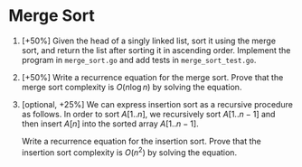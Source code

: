 # Merge Sort

1. [+50%] Given the head of a singly linked list, sort it using the merge sort, and
   return the list after sorting it in ascending order. Implement the program
   in `merge_sort.go` and add tests in `merge_sort_test.go`.

2. [+50%] Write a recurrence equation for the merge sort. Prove that the merge
   sort complexity is $O(n \log n)$ by solving the equation.

3. [optional, +25%] We can express insertion sort as a recursive procedure as follows. In
   order to sort $A[1..n]$, we recursively sort $A[1..n-1]$ and then insert
   $A[n]$ into the sorted array $A[1..n-1]$.

   Write a recurrence equation for the insertion sort. Prove that the insertion
   sort complexity is $O(n^2)$ by solving the equation.

